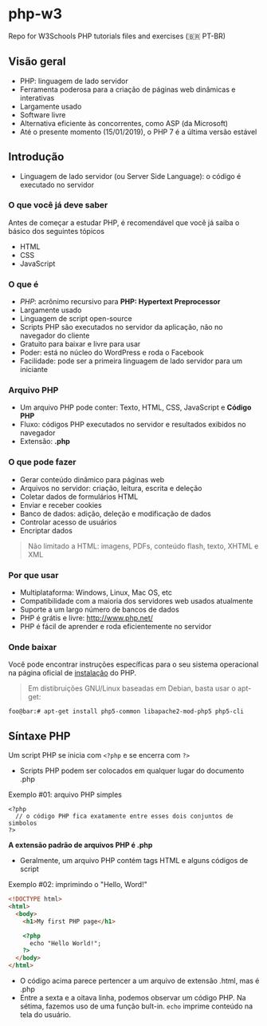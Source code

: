 # php-w3
Repo for W3Schools PHP tutorials files and exercises (🇧🇷 PT-BR)

## Visão geral
- PHP: linguagem de lado servidor
- Ferramenta poderosa para a criação de páginas web dinâmicas e interativas
- Largamente usado
- Software livre
- Alternativa eficiente às concorrentes, como ASP (da Microsoft)
- Até o presente momento (15/01/2019), o PHP 7 é a última versão estável

## Introdução
- Linguagem de lado servidor (ou Server Side Language): o código é executado no servidor

### O que você já deve saber
Antes de começar a estudar PHP, é recomendável que você já saiba o básico dos seguintes tópicos
- HTML
- CSS
- JavaScript

### O que é
- *PHP*: acrônimo recursivo para **PHP: Hypertext Preprocessor**
- Largamente usado
- Linguagem de script open-source
- Scripts PHP são executados no servidor da aplicação, não no navegador do cliente
- Gratuito para baixar e livre para usar
- Poder: está no núcleo do WordPress e roda o Facebook
- Facilidade: pode ser a primeira linguagem de lado servidor para um iniciante

### Arquivo PHP
- Um arquivo PHP pode conter: Texto, HTML, CSS, JavaScript e **Código PHP**
- Fluxo: códigos PHP executados no servidor e resultados exibidos no navegador
- Extensão: **.php**

### O que pode fazer
- Gerar conteúdo dinâmico para páginas web
- Arquivos no servidor: criação, leitura, escrita e deleção
- Coletar dados de formulários HTML
- Enviar e receber cookies
- Banco de dados: adição, deleção e modificação de dados
- Controlar acesso de usuários
- Encriptar dados

> Não limitado a HTML: imagens, PDFs, conteúdo flash, texto, XHTML e XML

### Por que usar
- Multiplataforma: Windows, Linux, Mac OS, etc
- Compatibilidade com a maioria dos servidores web usados atualmente
- Suporte a um largo número de bancos de dados
- PHP é grátis e livre: http://www.php.net/
- PHP é fácil de aprender e roda eficientemente no servidor

### Onde baixar
Você pode encontrar instruções específicas para o seu sistema operacional na página oficial de [instalação](https://www.php.net/manual/en/install.php "PHP: Installation and Configuration - Manual") do PHP.

> Em distibruições GNU/Linux baseadas em Debian, basta usar o apt-get:
```console
foo@bar:# apt-get install php5-common libapache2-mod-php5 php5-cli
```

## Síntaxe PHP
Um script PHP se inicia com ```<?php``` e se encerra com ```?>```
- Scripts PHP podem ser colocados em qualquer lugar do documento .php

Exemplo #01: arquivo PHP simples
```
<?php
  // o código PHP fica exatamente entre esses dois conjuntos de simbolos
?>
```
**A extensão padrão de arquivos PHP é .php**

- Geralmente, um arquivo PHP contém tags HTML e alguns códigos de script

Exemplo #02: imprimindo o "Hello, Word!"

```html
<!DOCTYPE html>
<html>
  <body>
    <h1>My first PHP page</h1>

    <?php
      echo "Hello World!";
    ?>
  </body>
</html>
```

- O código acima parece pertencer a um arquivo de extensão .html, mas é .php
- Entre a sexta e a oitava linha, podemos observar um código PHP. Na sétima, fazemos uso de uma função bult-in. ```echo``` imprime conteúdo na tela do usuário.
